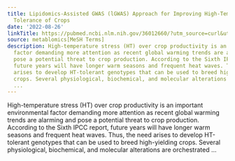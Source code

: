 ```yaml
---
title: Lipidomics-Assisted GWAS (lGWAS) Approach for Improving High-Temperature Stress
  Tolerance of Crops
date: '2022-08-26'
linkTitle: https://pubmed.ncbi.nlm.nih.gov/36012660/?utm_source=curl&utm_medium=rss&utm_campaign=pubmed-2&utm_content=1Zkrxt7ktlCbHBXEV3v65xxSnkSWNsJ1A6Fq3gBniKhGfIUslK&fc=20210907212339&ff=20220829215536&v=2.17.7
source: metablomics[MeSH Terms]
description: High-temperature stress (HT) over crop productivity is an important environmental
  factor demanding more attention as recent global warming trends are alarming and
  pose a potential threat to crop production. According to the Sixth IPCC report,
  future years will have longer warm seasons and frequent heat waves. Thus, the need
  arises to develop HT-tolerant genotypes that can be used to breed high-yielding
  crops. Several physiological, biochemical, and molecular alterations are orchestrated
  ...
---
```

High-temperature stress (HT) over crop productivity is an important environmental factor demanding more attention as recent global warming trends are alarming and pose a potential threat to crop production. According to the Sixth IPCC report, future years will have longer warm seasons and frequent heat waves. Thus, the need arises to develop HT-tolerant genotypes that can be used to breed high-yielding crops. Several physiological, biochemical, and molecular alterations are orchestrated ...